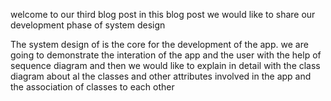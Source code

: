 welcome to our third blog post in this blog post we would like to share our development phase of system design

The system design of is the core for the development of the app. we are going to demonstrate the interation of the app and the user with the help of sequence diagram and then we would like to explain in detail with the class diagram about al the classes and other attributes involved in the app and the association of classes to each other

